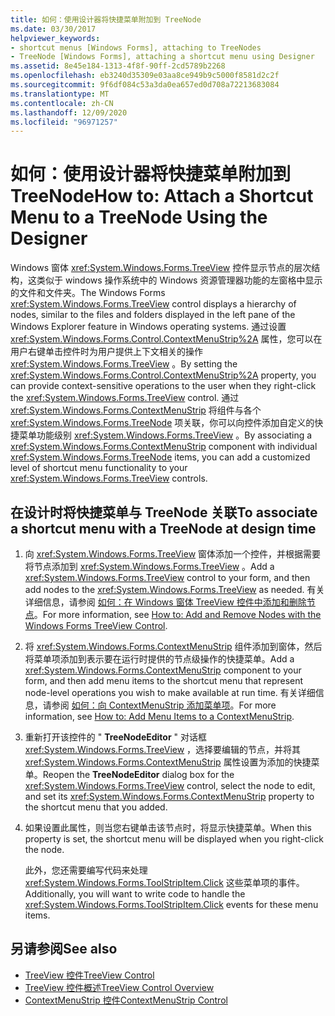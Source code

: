 ```yaml
---
title: 如何：使用设计器将快捷菜单附加到 TreeNode
ms.date: 03/30/2017
helpviewer_keywords:
- shortcut menus [Windows Forms], attaching to TreeNodes
- TreeNode [Windows Forms], attaching a shortcut menu using Designer
ms.assetid: 8e45e184-1313-4f8f-90ff-2cd5789b2268
ms.openlocfilehash: eb3240d35309e03aa8ce949b9c5000f8581d2c2f
ms.sourcegitcommit: 9f6df084c53a3da0ea657ed0d708a72213683084
ms.translationtype: MT
ms.contentlocale: zh-CN
ms.lasthandoff: 12/09/2020
ms.locfileid: "96971257"
---
```

# <a name="how-to-attach-a-shortcut-menu-to-a-treenode-using-the-designer"></a><span data-ttu-id="c4b0b-102">如何：使用设计器将快捷菜单附加到 TreeNode</span><span class="sxs-lookup"><span data-stu-id="c4b0b-102">How to: Attach a Shortcut Menu to a TreeNode Using the Designer</span></span>
<span data-ttu-id="c4b0b-103">Windows 窗体 <xref:System.Windows.Forms.TreeView> 控件显示节点的层次结构，这类似于 windows 操作系统中的 Windows 资源管理器功能的左窗格中显示的文件和文件夹。</span><span class="sxs-lookup"><span data-stu-id="c4b0b-103">The Windows Forms <xref:System.Windows.Forms.TreeView> control displays a hierarchy of nodes, similar to the files and folders displayed in the left pane of the Windows Explorer feature in Windows operating systems.</span></span> <span data-ttu-id="c4b0b-104">通过设置 <xref:System.Windows.Forms.Control.ContextMenuStrip%2A> 属性，您可以在用户右键单击控件时为用户提供上下文相关的操作 <xref:System.Windows.Forms.TreeView> 。</span><span class="sxs-lookup"><span data-stu-id="c4b0b-104">By setting the <xref:System.Windows.Forms.Control.ContextMenuStrip%2A> property, you can provide context-sensitive operations to the user when they right-click the <xref:System.Windows.Forms.TreeView> control.</span></span> <span data-ttu-id="c4b0b-105">通过 <xref:System.Windows.Forms.ContextMenuStrip> 将组件与各个 <xref:System.Windows.Forms.TreeNode> 项关联，你可以向控件添加自定义的快捷菜单功能级别 <xref:System.Windows.Forms.TreeView> 。</span><span class="sxs-lookup"><span data-stu-id="c4b0b-105">By associating a <xref:System.Windows.Forms.ContextMenuStrip> component with individual <xref:System.Windows.Forms.TreeNode> items, you can add a customized level of shortcut menu functionality to your <xref:System.Windows.Forms.TreeView> controls.</span></span>

## <a name="to-associate-a-shortcut-menu-with-a-treenode-at-design-time"></a><span data-ttu-id="c4b0b-106">在设计时将快捷菜单与 TreeNode 关联</span><span class="sxs-lookup"><span data-stu-id="c4b0b-106">To associate a shortcut menu with a TreeNode at design time</span></span>

1. <span data-ttu-id="c4b0b-107">向 <xref:System.Windows.Forms.TreeView> 窗体添加一个控件，并根据需要将节点添加到 <xref:System.Windows.Forms.TreeView> 。</span><span class="sxs-lookup"><span data-stu-id="c4b0b-107">Add a <xref:System.Windows.Forms.TreeView> control to your form, and then add nodes to the <xref:System.Windows.Forms.TreeView> as needed.</span></span> <span data-ttu-id="c4b0b-108">有关详细信息，请参阅 [如何：在 Windows 窗体 TreeView 控件中添加和删除节点](how-to-add-and-remove-nodes-with-the-windows-forms-treeview-control.md)。</span><span class="sxs-lookup"><span data-stu-id="c4b0b-108">For more information, see [How to: Add and Remove Nodes with the Windows Forms TreeView Control](how-to-add-and-remove-nodes-with-the-windows-forms-treeview-control.md).</span></span>

2. <span data-ttu-id="c4b0b-109">将 <xref:System.Windows.Forms.ContextMenuStrip> 组件添加到窗体，然后将菜单项添加到表示要在运行时提供的节点级操作的快捷菜单。</span><span class="sxs-lookup"><span data-stu-id="c4b0b-109">Add a <xref:System.Windows.Forms.ContextMenuStrip> component to your form, and then add menu items to the shortcut menu that represent node-level operations you wish to make available at run time.</span></span> <span data-ttu-id="c4b0b-110">有关详细信息，请参阅 [如何：向 ContextMenuStrip 添加菜单项](how-to-add-menu-items-to-a-contextmenustrip.md)。</span><span class="sxs-lookup"><span data-stu-id="c4b0b-110">For more information, see [How to: Add Menu Items to a ContextMenuStrip](how-to-add-menu-items-to-a-contextmenustrip.md).</span></span>

3. <span data-ttu-id="c4b0b-111">重新打开该控件的 " **TreeNodeEditor** " 对话框 <xref:System.Windows.Forms.TreeView> ，选择要编辑的节点，并将其 <xref:System.Windows.Forms.ContextMenuStrip> 属性设置为添加的快捷菜单。</span><span class="sxs-lookup"><span data-stu-id="c4b0b-111">Reopen the **TreeNodeEditor** dialog box for the <xref:System.Windows.Forms.TreeView> control, select the node to edit, and set its <xref:System.Windows.Forms.ContextMenuStrip> property to the shortcut menu that you added.</span></span>

4. <span data-ttu-id="c4b0b-112">如果设置此属性，则当您右键单击该节点时，将显示快捷菜单。</span><span class="sxs-lookup"><span data-stu-id="c4b0b-112">When this property is set, the shortcut menu will be displayed when you right-click the node.</span></span>

     <span data-ttu-id="c4b0b-113">此外，您还需要编写代码来处理 <xref:System.Windows.Forms.ToolStripItem.Click> 这些菜单项的事件。</span><span class="sxs-lookup"><span data-stu-id="c4b0b-113">Additionally, you will want to write code to handle the <xref:System.Windows.Forms.ToolStripItem.Click> events for these menu items.</span></span>

## <a name="see-also"></a><span data-ttu-id="c4b0b-114">另请参阅</span><span class="sxs-lookup"><span data-stu-id="c4b0b-114">See also</span></span>

- [<span data-ttu-id="c4b0b-115">TreeView 控件</span><span class="sxs-lookup"><span data-stu-id="c4b0b-115">TreeView Control</span></span>](treeview-control-windows-forms.md)
- [<span data-ttu-id="c4b0b-116">TreeView 控件概述</span><span class="sxs-lookup"><span data-stu-id="c4b0b-116">TreeView Control Overview</span></span>](treeview-control-overview-windows-forms.md)
- [<span data-ttu-id="c4b0b-117">ContextMenuStrip 控件</span><span class="sxs-lookup"><span data-stu-id="c4b0b-117">ContextMenuStrip Control</span></span>](contextmenustrip-control.md)
